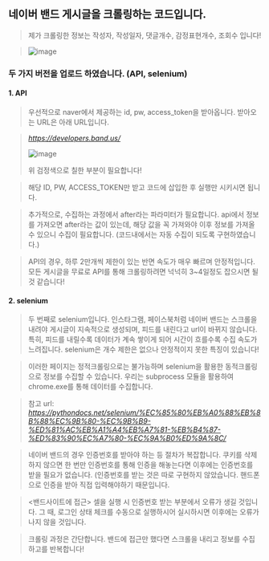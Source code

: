 ## 네이버 밴드 게시글을 크롤링하는 코드입니다.
> 제가 크롤링한 정보는 작성자, 작성일자, 댓글개수, 감정표현개수, 조회수 입니다!

>![image](https://user-images.githubusercontent.com/28617435/122536419-777bba80-d05f-11eb-815a-95b726689cd2.png)


### 두 가지 버전을 업로드 하였습니다. (API, selenium)

#### 1. API

> 우선적으로 naver에서 제공하는 id, pw, access_token을 받아옵니다. 받아오는 URL은 아래 URL입니다.

> *https://developers.band.us/*
> 
> ![image](https://user-images.githubusercontent.com/28617435/122535339-6f6f4b00-d05e-11eb-9e14-93c1014a9ad9.png)
> 
> 위 검정색으로 칠한 부분이 필요합니다!

> 해당 ID, PW, ACCESS_TOKEN만 받고 코드에 삽입한 후 실행만 시키시면 됩니다.

> 추가적으로, 수집하는 과정에서 after라는 파라미터가 필요합니다. api에서 정보를 가져오면 after라는 값이 있는데, 해당 값을 꼭 가져와야 이후 정보를 가져올 수 있으니 수집이 필요합니다.
(코드내에서는 자동 수집이 되도록 구현하였습니다.)

> API의 경우, 하루 2만개씩 제한이 있는 반면 속도가 매우 빠르며 안정적입니다. 모든 게시글을 무료로 API를 통해 크롤링하려면 넉넉히 3~4일정도 잡으시면 될 것 같습니다!


#### 2. selenium

> 두 번째로 selenium입니다. 인스타그램, 페이스북처럼 네이버 밴드는 스크롤을 내려야 게시글이 지속적으로 생성되며, 피드를 내린다고 url이 바뀌지 않습니다. 특히, 피드를 내릴수록 데이터가 
> 계속 쌓이게 되어 시간이 흐를수록 수집 속도가 느려집니다. selenium은 개수 제한은 없으나 안정적이지 못한 특징이 있습니다!

> 이러한 페이지는 정적크롤링으로는 불가능하며 selenium을 활용한 동적크롤링으로 정보를 수집할 수 있습니다. 우리는 subprocess 모듈을 활용하여 chrome.exe를 통해 데이터를 수집합니다.

> 참고 url: *https://pythondocs.net/selenium/%EC%85%80%EB%A0%88%EB%8B%88%EC%9B%80-%EC%9B%B9-%ED%81%AC%EB%A1%A4%EB%A7%81-%EB%B4%87-%ED%83%90%EC%A7%80-%EC%9A%B0%ED%9A%8C/*

> 네이버 밴드의 경우 인증번호를 받아야 하는 등 절차가 복잡합니다. 쿠키를 삭제하지 않으면 한 번만 인증번호를 통해 인증을 해놓는다면 이후에는 인증번호를 받을 필요가 없습니다.
(인증번호를 받는 것은 따로 구현하지 않았습니다. 핸드폰으로 인증을 받아 직접 입력해야하기 때문입니다.

> <밴드사이트에 접근> 셀을 실행 시 인증번호 받는 부분에서 오류가 생길 것입니다. 그 때, 로그인 상태 체크를 수동으로 실행하시어 실시하시면 이후에는 오류가 나지 않을 것입니다.

> 크롤링 과정은 간단합니다. 밴드에 접근만 했다면 스크롤을 내리고 정보를 수집하고를 반복합니다!

